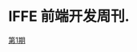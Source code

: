 # IFFE 前端开发周刊.  

[第1期](https://github.com/iffe-team/weekly/blob/master/20160801_%E7%AC%AC%E4%B8%80%E6%9C%9F.md)
